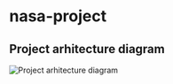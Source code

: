 # nasa-project

## Project arhitecture diagram
![Project arhitecture diagram](relative%20path/project_arhitecture_diagram "Project arhitecture diagram")
